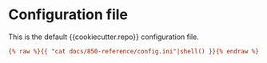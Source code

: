 # Configuration file

This is the default {{cookiecutter.repo}} configuration file.

```ini
{% raw %}{{ "cat docs/850-reference/config.ini"|shell() }}{% endraw %}
```
